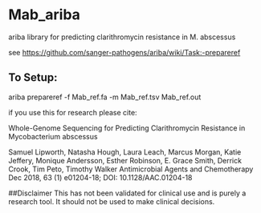 # Mab_ariba
ariba library for predicting clarithromycin resistance in M. abscessus

see https://github.com/sanger-pathogens/ariba/wiki/Task:-prepareref

## To Setup:
ariba prepareref -f Mab_ref.fa -m Mab_ref.tsv Mab_ref.out

if you use this for research please cite:

Whole-Genome Sequencing for Predicting Clarithromycin Resistance in Mycobacterium abscessus

Samuel Lipworth, Natasha Hough, Laura Leach, Marcus Morgan, Katie Jeffery, Monique Andersson, Esther Robinson, E. Grace Smith, Derrick Crook, Tim Peto, Timothy Walker
Antimicrobial Agents and Chemotherapy Dec 2018, 63 (1) e01204-18; DOI: 10.1128/AAC.01204-18

##Disclaimer
This has not been validated for clinical use and is purely a research tool. It should not be used to make clinical decisions.

